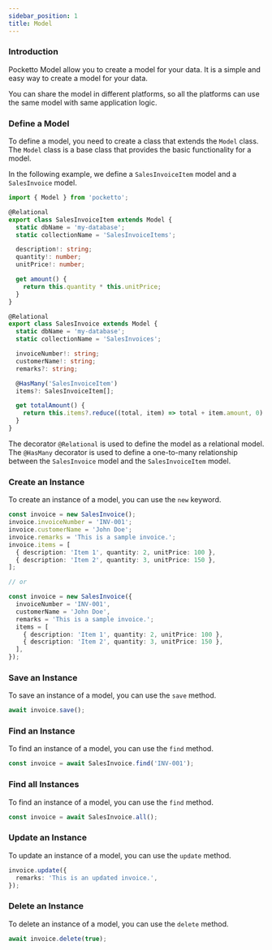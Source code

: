 ```yaml
---
sidebar_position: 1
title: Model
---
```


### Introduction

Pocketto Model allow you to create a model for your data. It is a simple and easy way to create a model for your data.

You can share the model in different platforms, so all the platforms can use the same model with same application logic.

### Define a Model

To define a model, you need to create a class that extends the `Model` class. The `Model` class is a base class that provides the basic functionality for a model.


In the following example, we define a `SalesInvoiceItem` model and a `SalesInvoice` model.
```ts
import { Model } from 'pocketto';

@Relational
export class SalesInvoiceItem extends Model {
  static dbName = 'my-database';
  static collectionName = 'SalesInvoiceItems';

  description!: string;
  quantity!: number;
  unitPrice!: number;

  get amount() {
    return this.quantity * this.unitPrice;
  }
}

@Relational
export class SalesInvoice extends Model {
  static dbName = 'my-database';
  static collectionName = 'SalesInvoices';

  invoiceNumber!: string;
  customerName!: string;
  remarks?: string;

  @HasMany('SalesInvoiceItem')
  items?: SalesInvoiceItem[];

  get totalAmount() {
    return this.items?.reduce((total, item) => total + item.amount, 0) ?? 0;
  }
}
```
The decorator `@Relational` is used to define the model as a relational model. The `@HasMany` decorator is used to define a one-to-many relationship between the `SalesInvoice` model and the `SalesInvoiceItem` model.


### Create an Instance

To create an instance of a model, you can use the `new` keyword.

```ts
const invoice = new SalesInvoice();
invoice.invoiceNumber = 'INV-001';
invoice.customerName = 'John Doe';
invoice.remarks = 'This is a sample invoice.';
invoice.items = [
  { description: 'Item 1', quantity: 2, unitPrice: 100 },
  { description: 'Item 2', quantity: 3, unitPrice: 150 },
];

// or

const invoice = new SalesInvoice({
  invoiceNumber = 'INV-001',
  customerName = 'John Doe',
  remarks = 'This is a sample invoice.';
  items = [
    { description: 'Item 1', quantity: 2, unitPrice: 100 },
    { description: 'Item 2', quantity: 3, unitPrice: 150 },
  ],
});
```

### Save an Instance

To save an instance of a model, you can use the `save` method.

```ts
await invoice.save();
```

### Find an Instance

To find an instance of a model, you can use the `find` method.

```ts
const invoice = await SalesInvoice.find('INV-001');
```
### Find all Instances

To find an instance of a model, you can use the `find` method.

```ts
const invoice = await SalesInvoice.all();
```

### Update an Instance

To update an instance of a model, you can use the `update` method.

```ts
invoice.update({
  remarks: 'This is an updated invoice.',
});
```

### Delete an Instance

To delete an instance of a model, you can use the `delete` method.

```ts
await invoice.delete(true);
```
